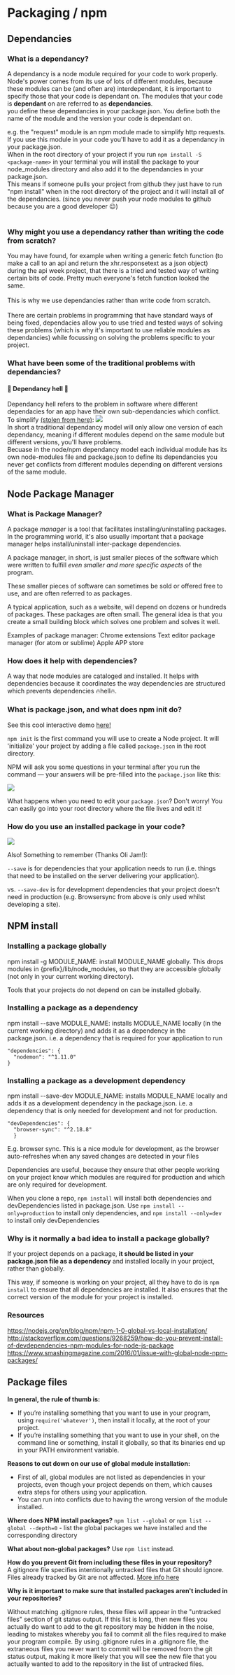 # Packaging / npm

## Dependancies

### What is a dependancy?

A dependancy is a node module required for your code to work properly. Node's power comes from its use of lots of different modules, because these modules can be (and often are) interdependant, it is important to specify those that your code is dependant on. The modules that your code is **dependant** on are referred to as **dependancies**.<br>
you define these dependancies in your package.json. You define both the name of the module and the version your code is dependant on.<br>

e.g. the "request" module is an npm module made to simplify http requests. If you use this module in your code you'll have to add it as a dependancy in your package.json. <br>
When in the root directory of your project if you run ```npm install -S <package-name>``` in your terminal you will install the package to your node_modules directory and also add it to the dependancies in your package.json. <br>
This means if someone pulls your project from github they just have to run "npm install" when in the root directory of the project and it will install all of the dependancies. (since you never push your node modules to github because you are a good developer :wink:)
<br><br>

### Why might you use a dependancy rather than writing the code from scratch?

You may have found, for example when writing a generic fetch function (to make a call to an api and return the xhr.responsetext as a json object) during the api week project, that there is a tried and tested way of writing certain bits of code. Pretty much everyone's fetch function looked the same.<br><br>
This is why we use dependancies rather than write code from scratch.<br><br>
There are certain problems in programming that have standard ways of being fixed, dependacies allow you to use tried and tested ways of solving these problems (which is why it's important to use reliable modules as dependancies) while focussing on solving the problems specific to your project.

### What have been some of the traditional problems with dependancies?

#### :hocho: Dependancy hell :hocho:
Dependancy hell refers to the problem in software where different dependacies for an app have their own sub-dependancies which conflict. To simplify [(stolen from here)](https://lexi-lambda.github.io/blog/2016/08/24/understanding-the-npm-dependency-model/):
![](img/dependancy-tree.png)
<br>
In short a traditional dependancy model will only allow one version of each dependancy, meaning if different modules depend on the same module but different versions, you'll have problems. <br>
Becuase in the node/npm dependancy model each individual module has its own node-modules file and package.json to define its dependancies you never get conflicts from different modules depending on different versions of the same module.


## Node Package Manager

### What is Package Manager?

A package _manager_ is a tool that facilitates installing/uninstalling packages. In the programming world, it's also usually important that a package manager helps install/uninstall inter-package dependencies.

A package manager, in short, is just smaller pieces of the software which were written to fulfill _even smaller and more specific aspects_ of the program.

These smaller pieces of software can sometimes be sold or offered free to use, and are often referred to as packages.

A typical application, such as a website, will depend on dozens or hundreds of packages. These packages are often small. The general idea is that you create a small building block which solves one problem and solves it well.

Examples of package manager:
Chrome extensions
Text editor package manager (for atom or sublime)
Apple APP store

### How does it help with dependencies?

A way that node modules are cataloged and installed. It helps with dependencies because it coordinates the way dependencies are structured which prevents dependencies :fire:hell:fire:.

### What is package.json, and what does npm init do?

See this cool interactive demo [here!](http://browsenpm.org/package.json)

`npm init` is the first command you will use to create a Node project. It will 'initialize' your project by adding a file called `package.json` in the root directory.

NPM will ask you some questions in your terminal after you run the command — your answers will be pre-filled into the `package.json` like this:

![](/img/package.json-example.png)

What happens when you need to edit your `package.json`? Don't worry! You can easily go into your root directory where the file lives and edit it!

### How do you use an installed package in your code?

![](/img/npm-install-example.png)

Also! Something to remember (Thanks Oli Jam!):

`--save` is for dependencies that your application needs to run (i.e. things that need to be installed on the server delivering your application).

vs. `--save-dev` is for development dependencies that your project doesn't need in production (e.g. Browsersync from above is only used whilst developing a site).

## NPM install

### Installing a package globally

 npm install -g MODULE_NAME: install MODULE_NAME globally. This drops modules in {prefix}/lib/node_modules, so that they are accessible globally (not only in your current working directory).

 Tools that your projects do not depend on can be installed globally.

### Installing a package as a dependency

npm install --save MODULE_NAME: installs MODULE_NAME locally (in the current working directory) and adds it as a dependency in the package.json. i.e. a dependency that is required for your application to run

```
"dependencies": {
  "nodemon": "^1.11.0"
}
```

### Installing a package as a development dependency

npm install --save-dev MODULE_NAME: installs MODULE_NAME locally and adds it as a development dependency in the package.json. i.e. a dependency that is only needed for development and not for production.

```
"devDependencies": {
  "browser-sync": "^2.18.8"
  }
```

E.g. browser sync. This is a nice module for development, as the browser auto-refreshes when any saved changes are detected in your files

Dependencies are useful, because they ensure that other people working on your project know which modules are required for production and which are only required for development.

When you clone a repo, `npm install` will install both dependencies and devDependencies listed in package.json. Use `npm install --only=production` to install only dependencies, and `npm install --only=dev` to install only devDependencies

### Why is it normally a bad idea to install a package globally?

If your project depends on a package, __it should be listed in your package.json file as a dependency__ and installed locally in your project, rather than globally.

This way, if someone is working on your project, all they have to do is `npm install` to ensure that all dependencies are installed. It also ensures that the correct version of the module for your project is installed.

### Resources
https://nodejs.org/en/blog/npm/npm-1-0-global-vs-local-installation/
http://stackoverflow.com/questions/9268259/how-do-you-prevent-install-of-devdependencies-npm-modules-for-node-js-package
https://www.smashingmagazine.com/2016/01/issue-with-global-node-npm-packages/

## Package files

**In general, the rule of thumb is:**
- If you’re installing something that you want to use in your program, using ```require('whatever')```, then install it locally, at the root of your project.
- If you’re installing something that you want to use in your shell, on the command line or something, install it globally, so that its binaries end up in your PATH environment variable.

**Reasons to cut down on our use of global module installation:**
- First of all, global modules are not listed as dependencies in your projects, even though your project depends on them, which causes extra steps for others using your application.
- You can run into conflicts due to having the wrong version of the module installed.

**Where does NPM install packages?**
```npm list --global``` or ```npm list --global --depth=0``` - list the global packages we have installed and the corresponding directory

**What about non-global packages?**
Use ```npm list``` instead.

 **How do you prevent Git from including these files in your repository?**  
A gitignore file specifies intentionally untracked files that Git should ignore. Files already tracked by Git are not affected.
  [More info here](https://git-scm.com/docs/gitignore)


**Why is it important to make sure that installed packages aren't included in your repositories?**

  Without matching .gitignore rules, these files will appear in the "untracked files" section of git status output. If this list is long, then new files you actually do want to add to the git repository may be hidden in the noise, leading to mistakes whereby you fail to commit all the files required to make your program compile. By using .gitignore rules in a .gitignore file, the extraneous files you never want to commit will be removed from the git status output, making it more likely that you will see the new file that you actually wanted to add to the repository in the list of untracked files.
